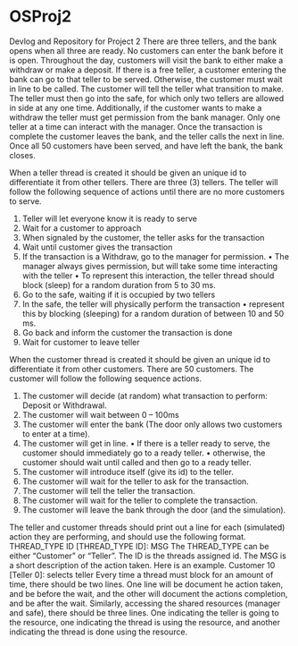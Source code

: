 # OSProj2
Devlog and Repository for Project 2
 There are three tellers, and the bank opens when all
three are ready. No customers can enter the bank before it is open. Throughout the day, customers
will visit the bank to either make a withdraw or make a deposit. If there is a free teller, a customer
entering the bank can go to that teller to be served. Otherwise, the customer must wait in line
to be called. The customer will tell the teller what transition to make. The teller must then go
into the safe, for which only two tellers are allowed in side at any one time. Additionally, if the
customer wants to make a withdraw the teller must get permission from the bank manager. Only
one teller at a time can interact with the manager. Once the transaction is complete the customer
leaves the bank, and the teller calls the next in line. Once all 50 customers have been served, and
have left the bank, the bank closes.

When a teller thread is created it should be given an unique id to differentiate it from other tellers.
There are three (3) tellers. The teller will follow the following sequence of actions until there are
no more customers to serve.
1. Teller will let everyone know it is ready to serve
2. Wait for a customer to approach
3. When signaled by the customer, the teller asks for the transaction
4. Wait until customer gives the transaction
5. If the transaction is a Withdraw, go to the manager for permission.
• The manager always gives permission, but will take some time interacting with the teller
• To represent this interaction, the teller thread should block (sleep) for a random duration
from 5 to 30 ms.
6. Go to the safe, waiting if it is occupied by two tellers
7. In the safe, the teller will physically perform the transaction
• represent this by blocking (sleeping) for a random duration of between 10 and 50 ms.
8. Go back and inform the customer the transaction is done
9. Wait for customer to leave teller

When the customer thread is created it should be given an unique id to differentiate it from other
customers. There are 50 customers. The customer will follow the following sequence actions.
1. The customer will decide (at random) what transaction to perform: Deposit or Withdrawal.
2. The customer will wait between 0 – 100ms
3. The customer will enter the bank (The door only allows two customers to enter at a time).
4. The customer will get in line.
• If there is a teller ready to serve, the customer should immediately go to a ready teller.
• otherwise, the customer should wait until called and then go to a ready teller.
5. The customer will introduce itself (give its id) to the teller.
6. The customer will wait for the teller to ask for the transaction.
7. The customer will tell the teller the transaction.
8. The customer will wait for the teller to complete the transaction.
9. The customer will leave the bank through the door (and the simulation).

The teller and customer threads should print out a line for each (simulated) action they are
performing, and should use the following format.
THREAD_TYPE ID [THREAD_TYPE ID]: MSG
The THREAD_TYPE can be either “Customer” or “Teller”. The ID is the threads assigned id. The MSG
is a short description of the action taken. Here is an example.
Customer 10 [Teller 0]: selects teller
Every time a thread must block for an amount of time, there should be two lines. One line will
be document he action taken, and be before the wait, and the other will document the actions
completion, and be after the wait.
Similarly, accessing the shared resources (manager and safe), there should be three lines.
One indicating the teller is going to the resource, one indicating the thread is using the resource,
and another indicating the thread is done using the resource.
